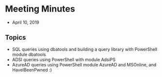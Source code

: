 # Meeting Minutes
* April 10, 2019

## Topics

  * SQL queries using dbatools and building a query library with PowerShell module dbatools
  * ADSI queries using PowerShell with module AdsiPS
  * AzureAD queries using PowerShell module AzureAD and MSOnline, and HaveIBeenPwned :)
